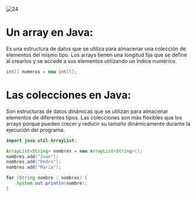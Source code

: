 ![24](https://user-images.githubusercontent.com/75398496/222225900-ca0a5c05-1044-4d9a-969a-46a4e92c771f.png)

# Un array en Java:
Es una estructura de datos que se utiliza para almacenar una colección de elementos del mismo tipo. Los arrays tienen una longitud fija que se define al crearlos y se accede a sus elementos utilizando un índice numérico.

```java
int[] numeros = new int[5];
```

# Las colecciones en Java:
Son estructuras de datos dinámicas que se utilizan para almacenar elementos de diferentes tipos. Las colecciones son más flexibles que los arrays porque pueden crecer y reducir su tamaño dinámicamente durante la ejecución del programa.
```java
import java.util.ArrayList;

ArrayList<String> nombres = new ArrayList<String>();
nombres.add("Juan");
nombres.add("Pedro");
nombres.add("María");

for (String nombre : nombres) {
    System.out.println(nombre);
}
```
